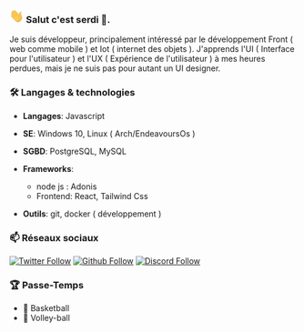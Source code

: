 ### <img src="https://github.com/serdiDev/serdiDev/blob/e96d637cd2c9c866a0e79139cfae52de81e7f5f1/hi.gif" width="25" height="25"/> Salut c'est serdi 🦁.
Je suis développeur, principalement intéressé par le développement Front ( web comme mobile ) et Iot ( internet des objets ). 
J'apprends l'UI ( Interface pour l'utilisateur ) et l'UX ( Expérience de l'utilisateur ) à mes heures perdues, mais je ne suis pas pour autant un UI designer.

<!--
**serdiDev/serdiDev** is a ✨ _special_ ✨ repository because its `README.md` (this file) appears on your GitHub profile.

Here are some ideas to get you started:

- 🔭 I’m currently working on ...
- 🌱 I’m currently learning ...
- 👯 I’m looking to collaborate on ...
- 🤔 I’m looking for help with ...
- 💬 Ask me about ...
- 📫 How to reach me: ...
- 😄 Pronouns: ...
- ⚡ Fun fact: ...
-->

### 🛠 Langages & technologies

  - **Langages**: Javascript

  - **SE**: Windows 10, Linux ( Arch/EndeavoursOs )

  - **SGBD**: PostgreSQL, MySQL

  - **Frameworks**:
    - node js : Adonis
    - Frontend: React, Tailwind Css

  - **Outils**: git, docker ( développement )

### 📫 Réseaux sociaux
  [![Twitter Follow](https://img.shields.io/twitter/follow/serdiDev?color=%231DA1F2&label=Follow%20me&logo=Twitter&style=for-the-badge)](https://twitter.com/serdiDev)
  [![Github Follow](https://img.shields.io/github/followers/serdiDev?color=000000&label=My%20Github&logo=Github&style=for-the-badge)](https://github.com/serdiDev)
  [![Discord Follow](https://img.shields.io/static/v1?label=Discord&message=serdiDev%234460&color=7289DA&logo=Discord&style=for-the-badge)]()

### 🏆 Passe-Temps
- 🏀 Basketball
- 🏐 Volley-ball

 
